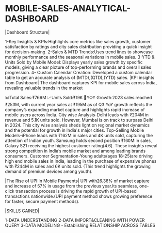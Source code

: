 # MOBILE-SALES-ANALYTICAL-DASHBOARD
|Dashboard Structure|

1-Key Insights & KPIs:Highlights core metrics like sales growth, customer satisfaction by ratings and city sales distribution providing a quick insight for decision-making.
2-Sales & MTD Trends:Uses trend lines to showcase monthly performance and the seasonal variations in mobile sales. 
3-YTD & Units Sold by Mobile Model: Displays yearly sales growth by specific models, giving a clear picture of top-performing brands and overall sales progression.
4- Custom Calendar Creation: Developed a custom calendar table to get an accurate analysis of (MTD),(QTD),(YTD) sales.
|KPI insights from Dashboard|
The dashboard captures KPI for mobile sales across India, revealing valuable trends in the market

📊Total Sales:₹769M
📈Units Sold:₹19K
📅YOY Growth:2023 sales reached ₹253M, with current year sales at ₹195M as of Q3
YoY growth reflects the company’s expanding market capture and highlights rapid increase of mobile users across India.
City wise Analysis-Delhi leads with ₹204M in revenue and 5.1K units sold. However, Mumbai is on track to surpass Delhi in 2024.
This city wise analysis sheds light on regional market dynamics and the potential for growth in India's major cities.
Top-Selling Mobile Models–iPhone leads with ₹162M in sales and 4K units sold, capturing the attention of Indian youth. Samsung holds second position ₹160M in sales, Galaxy S21 receiving the highest customer rating(4.6).
These insights reveal strong competition in India’s mobile market and among leading brands consumers.
Customer Segmentation-Young adults(ages 18-25)are driving high end mobile sales in India, leading in the purchase of expensive phones with ₹244M in sales and 6K units sold.
(This trend highlights the growing demand of premium devices among youth).

|The Rise of UPI in Mobile Payments|
UPI with26.36% of market capture and increase of 57% in usage from the previous year.Its seamless, one-click transaction process is driving the rapid growth of UPI-based transactions nationwide.(UPI payment method shows growing preference for faster, secure payment methods).

|SKILLS GAINED|

1-DATA UNDERSTANDING 
2-DATA IMPORT&CLEANING WITH POWER QUERY
3-DATA MODELING - Establishing RELATIONSHIP ACROSS TABLES
